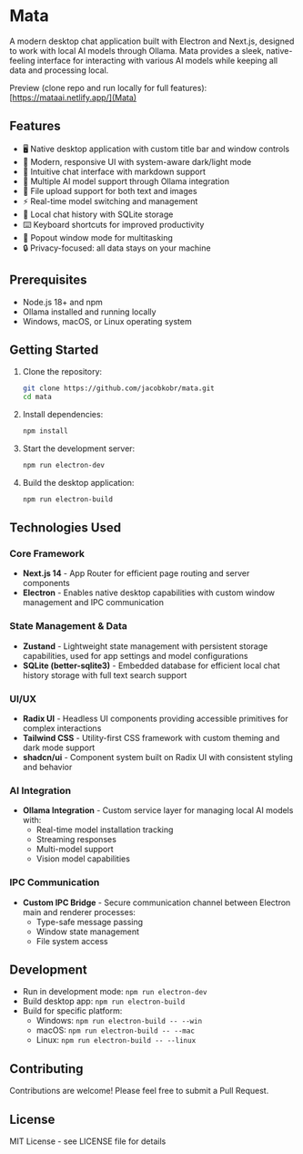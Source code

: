 # Mata

A modern desktop chat application built with Electron and Next.js, designed to work with local AI models through Ollama. Mata provides a sleek, native-feeling interface for interacting with various AI models while keeping all data and processing local.

Preview (clone repo and run locally for full features):
[https://mataai.netlify.app/](Mata)

## Features

- 🖥️ Native desktop application with custom title bar and window controls
- 🎨 Modern, responsive UI with system-aware dark/light mode
- 💬 Intuitive chat interface with markdown support
- 🤖 Multiple AI model support through Ollama integration
- 📁 File upload support for both text and images
- ⚡ Real-time model switching and management
- 💾 Local chat history with SQLite storage
- ⌨️ Keyboard shortcuts for improved productivity
- 🔄 Popout window mode for multitasking
- 🔒 Privacy-focused: all data stays on your machine

## Prerequisites

- Node.js 18+ and npm
- Ollama installed and running locally
- Windows, macOS, or Linux operating system

## Getting Started

1. Clone the repository:
   ```bash
   git clone https://github.com/jacobkobr/mata.git
   cd mata
   ```

2. Install dependencies:
   ```bash
   npm install
   ```

3. Start the development server:
   ```bash
   npm run electron-dev
   ```

4. Build the desktop application:
   ```bash
   npm run electron-build
   ```

## Technologies Used

### Core Framework
- **Next.js 14** - App Router for efficient page routing and server components
- **Electron** - Enables native desktop capabilities with custom window management and IPC communication

### State Management & Data
- **Zustand** - Lightweight state management with persistent storage capabilities, used for app settings and model configurations
- **SQLite (better-sqlite3)** - Embedded database for efficient local chat history storage with full text search support

### UI/UX
- **Radix UI** - Headless UI components providing accessible primitives for complex interactions
- **Tailwind CSS** - Utility-first CSS framework with custom theming and dark mode support
- **shadcn/ui** - Component system built on Radix UI with consistent styling and behavior

### AI Integration
- **Ollama Integration** - Custom service layer for managing local AI models with:
  - Real-time model installation tracking
  - Streaming responses
  - Multi-model support
  - Vision model capabilities

### IPC Communication
- **Custom IPC Bridge** - Secure communication channel between Electron main and renderer processes:
  - Type-safe message passing
  - Window state management
  - File system access

## Development

- Run in development mode: `npm run electron-dev`
- Build desktop app: `npm run electron-build`
- Build for specific platform:
  - Windows: `npm run electron-build -- --win`
  - macOS: `npm run electron-build -- --mac`
  - Linux: `npm run electron-build -- --linux`

## Contributing

Contributions are welcome! Please feel free to submit a Pull Request.

## License

MIT License - see LICENSE file for details 
